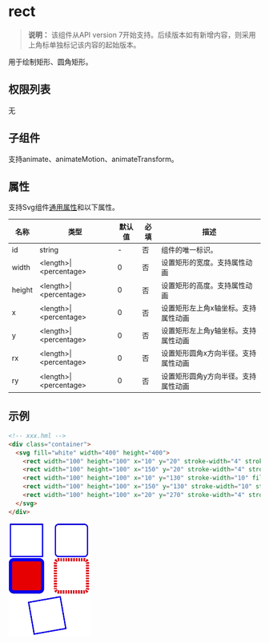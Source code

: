 # rect


>  **说明：**
> 该组件从API version 7开始支持。后续版本如有新增内容，则采用上角标单独标记该内容的起始版本。

用于绘制矩形、圆角矩形。

## 权限列表

无


## 子组件

支持animate、animateMotion、animateTransform。


## 属性

支持Svg组件[通用属性](../arkui-js/js-components-svg-common-attributes.md)和以下属性。

| 名称 | 类型 | 默认值 | 必填 | 描述 |
| -------- | -------- | -------- | -------- | -------- |
| id | string | - | 否 | 组件的唯一标识。 |
| width | &lt;length&gt;\|&lt;percentage&gt; | 0 | 否 | 设置矩形的宽度。支持属性动画 |
| height | &lt;length&gt;\|&lt;percentage&gt; | 0 | 否 | 设置矩形的高度。支持属性动画 |
| x | &lt;length&gt;\|&lt;percentage&gt; | 0 | 否 | 设置矩形左上角x轴坐标。支持属性动画 |
| y | &lt;length&gt;\|&lt;percentage&gt; | 0 | 否 | 设置矩形左上角y轴坐标。支持属性动画 |
| rx | &lt;length&gt;\|&lt;percentage&gt; | 0 | 否 | 设置矩形圆角x方向半径。支持属性动画 |
| ry | &lt;length&gt;\|&lt;percentage&gt; | 0 | 否 | 设置矩形圆角y方向半径。支持属性动画 |


## 示例

```html
<!-- xxx.hml -->
<div class="container">
  <svg fill="white" width="400" height="400">
    <rect width="100" height="100" x="10" y="20" stroke-width="4" stroke="blue" id="rectId"></rect>
    <rect width="100" height="100" x="150" y="20" stroke-width="4" stroke="blue" rx="10" ry="10"></rect>
    <rect width="100" height="100" x="10" y="130" stroke-width="10" fill="red" stroke="blue" rx="10" ry="10"></rect>
    <rect width="100" height="100" x="150" y="130" stroke-width="10" stroke="red" rx="10" ry="10" stroke-dasharray="5 3" stroke-dashoffset="3"></rect>
    <rect width="100" height="100" x="20" y="270" stroke-width="4" stroke="blue" transform="rotate(-10)"></rect>
  </svg>
</div>
```


![zh-cn_image_0000001212053183](figures/zh-cn_image_0000001212053183.png)
